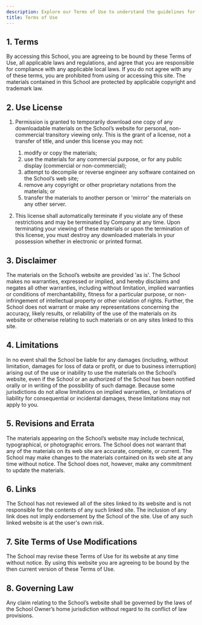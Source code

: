 ```yaml
---
description: Explore our Terms of Use to understand the guidelines for accessing and utilizing our website and services. This document details your rights, responsibilities, and the legal framework that governs your interactions with us. Stay informed about our policies to ensure a positive experience while using our platform.
title: Terms of Use
---
```


## 1. Terms

By accessing this School, you are agreeing to be bound by these Terms of Use, all applicable laws and regulations, and agree that you are responsible for compliance with any applicable local laws. If you do not agree with any of these terms, you are prohibited from using or accessing this site. The materials contained in this School are protected by applicable copyright and trademark law.

## 2. Use License

1. Permission is granted to temporarily download one copy of any downloadable materials on the School’s website for personal, non-commercial transitory viewing only. This is the grant of a license, not a transfer of title, and under this license you may not:

   1. modify or copy the materials;
   1. use the materials for any commercial purpose, or for any public display (commercial or non-commercial);
   1. attempt to decompile or reverse engineer any software contained on the School’s web site;
   1. remove any copyright or other proprietary notations from the materials; or
   1. transfer the materials to another person or 'mirror' the materials on any other server.

1. This license shall automatically terminate if you violate any of these restrictions and may be terminated by Company at any time. Upon terminating your viewing of these materials or upon the termination of this license, you must destroy any downloaded materials in your possession whether in electronic or printed format.

## 3. Disclaimer

The materials on the School’s website are provided 'as is'. The School makes no warranties, expressed or implied, and hereby disclaims and negates all other warranties, including without limitation, implied warranties or conditions of merchantability, fitness for a particular purpose, or non-infringement of intellectual property or other violation of rights. Further, the School does not warrant or make any representations concerning the accuracy, likely results, or reliability of the use of the materials on its website or otherwise relating to such materials or on any sites linked to this site.

## 4. Limitations

In no event shall the School be liable for any damages (including, without limitation, damages for loss of data or profit, or due to business interruption) arising out of the use or inability to use the materials on the School’s website, even if the School or an authorized of the School has been notified orally or in writing of the possibility of such damage. Because some jurisdictions do not allow limitations on implied warranties, or limitations of liability for consequential or incidental damages, these limitations may not apply to you.

## 5. Revisions and Errata

The materials appearing on the School’s website may include technical, typographical, or photographic errors. The School does not warrant that any of the materials on its web site are accurate, complete, or current. The School may make changes to the materials contained on its web site at any time without notice. The School does not, however, make any commitment to update the materials.

## 6. Links

The School has not reviewed all of the sites linked to its website and is not responsible for the contents of any such linked site. The inclusion of any link does not imply endorsement by the School of the site. Use of any such linked website is at the user's own risk.

## 7. Site Terms of Use Modifications

The School may revise these Terms of Use for its website at any time without notice. By using this website you are agreeing to be bound by the then current version of these Terms of Use.

## 8. Governing Law

Any claim relating to the School’s website shall be governed by the laws of the School Owner’s home jurisdiction without regard to its conflict of law provisions.
